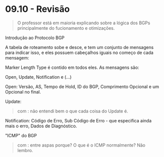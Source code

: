 # 09.10 - Revisão

> O professor está em maioria explicando sobre a lógica dos BGPs principalmente do fucionamento e otimizações.

Introdução ao Protocolo BGP

A tabela de roteamento sobe e desce, e tem um conjunto de mensagens para indicar isso, e eles possuem cabeçalhos iguais no começo de cada mensagem:

Marker Length Type é contido em todos eles. As mensagens são:

Open, Update, Notification e (...)

Open: Versão, AS, Tempo de Hold, ID do BGP, Comprimento Opcional e um Opcional no final.

Update:

> com : não entendi bem o que cada coisa do Update é.

Notification: Código de Erro, Sub Código de Erro - que especifica ainda mais o erro, Dados de Diagnóstico.

"ICMP" do BGP

> com : entre aspas porque? O que é o ICMP normalmente? Não lembro.